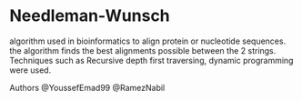 # Needleman-Wunsch
algorithm used in bioinformatics to align protein or nucleotide sequences. the algorithm finds the best alignments possible between the 2 strings. Techniques such as Recursive depth first traversing, dynamic programming were used.

Authors
@YoussefEmad99
@RamezNabil
